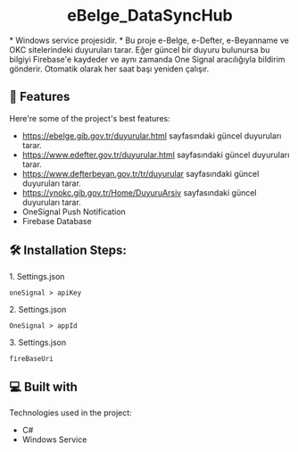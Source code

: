 <h1 align="center" id="title">eBelge_DataSyncHub</h1>

<p id="description">
  * Windows service projesidir.
  * Bu proje e-Belge, e-Defter, e-Beyanname ve OKC sitelerindeki duyuruları tarar. Eğer güncel bir duyuru bulunursa bu bilgiyi Firebase'e kaydeder ve aynı zamanda One Signal aracılığıyla bildirim gönderir. Otomatik olarak her saat başı yeniden çalışır.</p>

  
  
<h2>🧐 Features</h2>

Here're some of the project's best features:

*   https://ebelge.gib.gov.tr/duyurular.html sayfasındaki güncel duyuruları tarar.
*   https://www.edefter.gov.tr/duyurular.html sayfasındaki güncel duyuruları tarar.
*   https://www.defterbeyan.gov.tr/tr/duyurular sayfasındaki güncel duyuruları tarar.
*   https://ynokc.gib.gov.tr/Home/DuyuruArsiv sayfasındaki güncel duyuruları tarar.
*   OneSignal Push Notification
*   Firebase Database

<h2>🛠️ Installation Steps:</h2>

<p>1. Settings.json</p>

```
oneSignal > apiKey
```

<p>2. Settings.json</p>

```
OneSignal > appId
```

<p>3. Settings.json</p>

```
fireBaseUri
```

  
  
<h2>💻 Built with</h2>

Technologies used in the project:

*   C#
*   Windows Service
